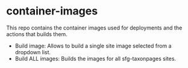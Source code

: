 # container-images

This repo contains the container images used for deployments and the actions that builds them.

* Build image: Allows to build a single site image selected from a dropdown list.
* Build ALL images: Builds the images for all sfg-taxonpages sites.
